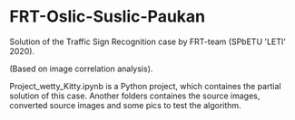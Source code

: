 # FRT-Oslic-Suslic-Paukan
Solution of the Traffic Sign Recognition case by FRT-team (SPbETU 'LETI' 2020).

(Based on image correlation analysis).

Project_wetty_Kitty.ipynb is a Python project, which containes the partial solution of this case.
Another folders containes the source images, converted source images and some pics to test the algorithm.
